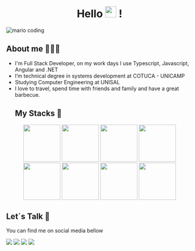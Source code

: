 <h1 align="center" >Hello  <img src="https://media.giphy.com/media/hvRJCLFzcasrR4ia7z/giphy.gif" width="30px"> ! </h1>

  ![mario coding](https://i.imgur.com/1ZvVkDc.gif)
 
  ## About me 🙋🏽‍♂️
- I'm Full Stack Developer, on my work days I use Typescript, Javascript, Angular and .NET
- I’m technical degree in systems development at COTUCA - UNICAMP
- Studying Computer Engineering at UNISAL
- I love to travel, spend time with friends and family and have a great barbecue.
  ## My Stacks 🎲
<div align="center">
   <img src="https://cdn.jsdelivr.net/gh/devicons/devicon/icons/dotnetcore/dotnetcore-original.svg" width="100"/>
   <img src="https://cdn.jsdelivr.net/gh/devicons/devicon/icons/angularjs/angularjs-original.svg" width="100"/>
   <img src="https://cdn.jsdelivr.net/gh/devicons/devicon/icons/javascript/javascript-original.svg" width="100"/>
   <img src="https://cdn.jsdelivr.net/gh/devicons/devicon/icons/typescript/typescript-original.svg" width="100"/>
   <img src="https://cdn.jsdelivr.net/gh/devicons/devicon/icons/html5/html5-original.svg" width="100"/>
   <img src="https://cdn.jsdelivr.net/gh/devicons/devicon/icons/linux/linux-original.svg" width="100"/>
   <img src="https://cdn.jsdelivr.net/gh/devicons/devicon/icons/bash/bash-original.svg" width="100"/>
   <img src="https://cdn.jsdelivr.net/gh/devicons/devicon/icons/docker/docker-original-wordmark.svg" width="100"/>     
</div>
  
  ## Let´s Talk :speech_balloon:
  You can find me on social media bellow 
  <div> 
    <a href="https://www.instagram.com/franc0du/" target="_blank"><img src="https://img.shields.io/badge/-Instagram-%23E4405F?style=for-the-badge&logo=instagram&logoColor=white" target="_blank"></a>
   <a href="https://discord.com/channels/fran0du" target="_blank"><img src="https://img.shields.io/badge/Discord-7289DA?style=for-the-badge&logo=discord&logoColor=white" target="_blank"></a> 
    <a href = "eduardoofraanco@gmail.com"><img src="https://img.shields.io/badge/-Gmail-%23333?style=for-the-badge&logo=gmail&logoColor=white" target="_blank"></a>
    <a href="https://www.linkedin.com/in/eduardo-f-9160a2164/" target="_blank"><img src="https://img.shields.io/badge/-LinkedIn-%230077B5?style=for-the-badge&logo=linkedin&logoColor=white" target="_blank"></a>
  </div>
